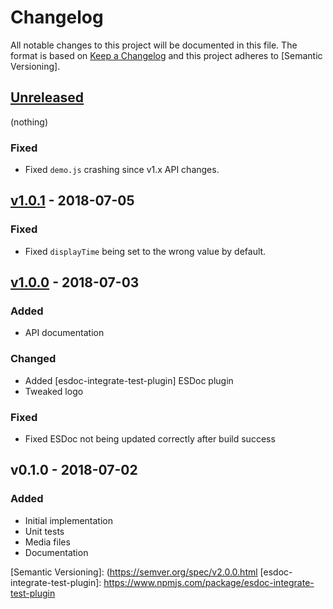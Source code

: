 Changelog
=========

All notable changes to this project will be documented in this file. The format is based on
[Keep a Changelog] and this project adheres to [Semantic Versioning].

[Unreleased]
------------

(nothing)

### Fixed

- Fixed `demo.js` crashing since v1.x API changes.

[v1.0.1] - 2018-07-05
---------------------

### Fixed

- Fixed `displayTime` being set to the wrong value by default.

[v1.0.0] - 2018-07-03
---------------------

### Added

- API documentation

### Changed

- Added [esdoc-integrate-test-plugin] ESDoc plugin
- Tweaked logo

### Fixed

- Fixed ESDoc not being updated correctly after build success

v0.1.0 - 2018-07-02
-------------------

### Added

- Initial implementation
- Unit tests
- Media files
- Documentation

[Keep a Changelog]: https://keepachangelog.com/en/1.0.0/
[Semantic Versioning]: (https://semver.org/spec/v2.0.0.html
[esdoc-integrate-test-plugin]: https://www.npmjs.com/package/esdoc-integrate-test-plugin

[Unreleased]: https://github.com/amercier/hiplog/compare/v1.0.1...HEAD
[v1.0.1]: https://github.com/amercier/hiplog/compare/v1.0.0...v1.0.1
[v1.0.0]: https://github.com/amercier/hiplog/compare/v0.1.0...v1.0.0
